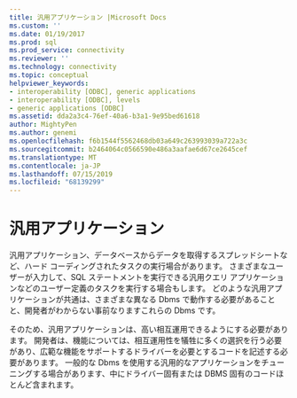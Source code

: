 ```yaml
---
title: 汎用アプリケーション |Microsoft Docs
ms.custom: ''
ms.date: 01/19/2017
ms.prod: sql
ms.prod_service: connectivity
ms.reviewer: ''
ms.technology: connectivity
ms.topic: conceptual
helpviewer_keywords:
- interoperability [ODBC], generic applications
- interoperability [ODBC], levels
- generic applications [ODBC]
ms.assetid: dda2a3c4-76ef-40a6-b3a1-9e95bed61618
author: MightyPen
ms.author: genemi
ms.openlocfilehash: f6b1544f5562468db03a649c263993039a722a3c
ms.sourcegitcommit: b2464064c0566590e486a3aafae6d67ce2645cef
ms.translationtype: MT
ms.contentlocale: ja-JP
ms.lasthandoff: 07/15/2019
ms.locfileid: "68139299"
---
```

# <a name="generic-applications"></a>汎用アプリケーション
汎用アプリケーション、データベースからデータを取得するスプレッドシートなど、ハード コーディングされたタスクの実行場合があります。 さまざまなユーザーが入力して、SQL ステートメントを実行できる汎用クエリ アプリケーションなどのユーザー定義のタスクを実行する場合もします。 どのような汎用アプリケーションが共通は、さまざまな異なる Dbms で動作する必要があることと、開発者がわからない事前なりますこれらの Dbms です。  
  
 そのため、汎用アプリケーションは、高い相互運用できるようにする必要があります。 開発者は、機能については、相互運用性を犠牲に多くの選択を行う必要があり、広範な機能をサポートするドライバーを必要とするコードを記述する必要があります。 一般的な Dbms を使用する汎用的なアプリケーションをチューニングする場合があります、中にドライバー固有または DBMS 固有のコードほとんど含まれます。
